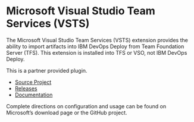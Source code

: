 
# Microsoft Visual Studio Team Services (VSTS)

The Microsoft Visual Studio Team Services (VSTS) extension provides the ability to import artifacts into IBM DevOps Deploy from Team Foundation Server (TFS). This extension is installed into TFS or VSO, not IBM DevOps Deploy.

This is a partner provided plugin.
* [Source Project](https://github.com/UrbanCode/vsts-urbancode-deploy)
* [Releases](https://github.com/UrbanCode/vsts-urbancode-deploy/releases)
* [Documentation](https://github.com/UrbanCode/vsts-urbancode-deploy/blob/master/README.md)

Complete directions on configuration and usage can be found on Microsoft’s download page or the GitHub project.
